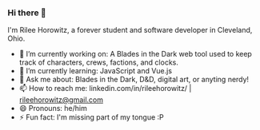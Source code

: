 ### Hi there 👋
I'm Rilee Horowitz, a forever student and software developer in Cleveland, Ohio.

- 🔭 I’m currently working on: A Blades in the Dark web tool used to keep track of characters, crews, factions, and clocks.
- 🌱 I’m currently learning: JavaScript and Vue.js
- 💬 Ask me about: Blades in the Dark, D&D, digital art, or anyting nerdy!
- 📫 How to reach me: linkedin.com/in/rileehorowitz/ | rileehorowitz@gmail.com
- 😄 Pronouns: he/him
- ⚡ Fun fact: I'm missing part of my tongue :P
